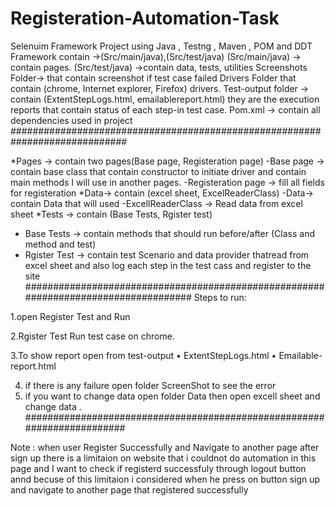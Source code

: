 # Registeration-Automation-Task
Selenuim Framework Project using Java , Testng , Maven , POM and DDT
Framework contain ->(Src/main/java),(Src/test/java)
(Src/main/java) → contain pages.
(Src/test/java) →contain data, tests, utilities
 Screenshots Folder→ that contain screenshot if test case failed
Drivers Folder that contain (chrome, Internet explorer, Firefox)
drivers.
Test-output folder → contain (ExtentStepLogs.html, emailablereport.html) they are the execution reports that contain status of
each step-in test case.
Pom.xml → contain all dependencies used in project
#############################################################################


*Pages → contain two pages(Base page, Registeration page)
-Base page → contain base class that contain constructor to initiate driver and contain main methods I will use in another pages.
-Registeration page → fill all fields for registeration
*Data→ contain (excel sheet, ExcelReaderClass)
-Data→ contain Data that will used 
-ExcellReaderClass → Read data from excel sheet
*Tests → contain (Base Tests, Rgister test)
- Base Tests → contain methods that should run before/after (Class and method and test)
- Rgister Test → contain test Scenario and data provider thatread from excel sheet and also log each step in the test cass and register to the site 
####################################################################################
Steps to run:


1.open Register Test and Run 


2.Rgister Test  Run test case on chrome.


3.To show report open from test-output
• ExtentStepLogs.html
• Emailable-report.html


4. if there is any failure open folder ScreenShot to see the error 
5. if you want to change data open folder Data then open excell sheet and change data .
########################################################################


Note :
when user Register Successfully and Navigate to another page after sign up there is a limitaion on website that i couldnot do automation in this page and I want to check 
if registerd successfuly through logout button annd becuse of this limitaion i considered when he press on button sign up and navigate to another page that registered successfully 
